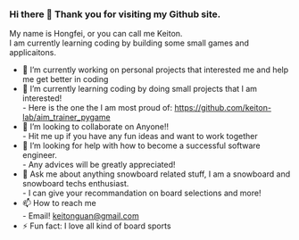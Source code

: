 ### Hi there 👋 Thank you for visiting my Github site.

My name is Hongfei, or you can call me Keiton.<br />
I am currently learning coding by building some small games and applicaitons.

- 🔭 I’m currently working on personal projects that interested me and help me get better in coding <br />
- 🌱 I’m currently learning coding by doing small projects that I am interested! <br />
      - Here is the one the I am most proud of: https://github.com/keiton-lab/aim_trainer_pygame <br />
- 👯 I’m looking to collaborate on Anyone!! <br />
      - Hit me up if you have any fun ideas and want to work together <br />
- 🤔 I’m looking for help with how to become a successful software engineer. <br />
      - Any advices will be greatly appreciated!  <br />
- 💬 Ask me about anything snowboard related stuff, I am a snowboard and snowboard techs enthusiast. <br />
      - I can give your recommandation on board selections and more!  <br />
- 📫 How to reach me <br />
      - Email! keitonguan@gmail.com <br />
- ⚡ Fun fact: I love all kind of board sports

